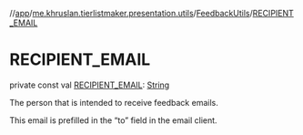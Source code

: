 //[app](../../../index.md)/[me.khruslan.tierlistmaker.presentation.utils](../index.md)/[FeedbackUtils](index.md)/[RECIPIENT_EMAIL](-r-e-c-i-p-i-e-n-t_-e-m-a-i-l.md)

# RECIPIENT_EMAIL

private const val [RECIPIENT_EMAIL](-r-e-c-i-p-i-e-n-t_-e-m-a-i-l.md): [String](https://kotlinlang.org/api/latest/jvm/stdlib/kotlin/-string/index.html)

The person that is intended to receive feedback emails.

This email is prefilled in the “to” field in the email client.
